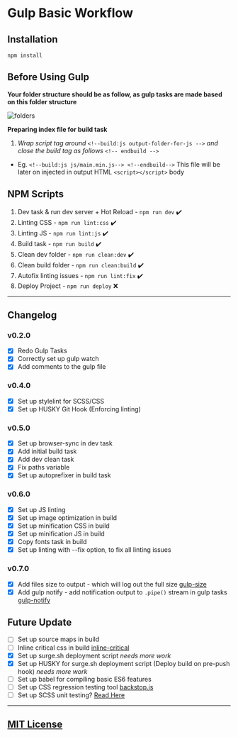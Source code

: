 # Gulp Basic Workflow

## Installation

```
npm install
```

## Before Using Gulp

**__Your folder structure should be as follow, as gulp tasks are made based on this folder structure__**

![folders](https://i.imgur.com/7GY1ihH.png "folders")

**Preparing index file for build task**
1. _Wrap script tag around_ ```<!--build:js output-folder-for-js -->``` _and close the build tag as follows_ ```<!-- endbuild -->```
 * Eg. ```<!--build:js js/main.min.js--> <!--endbuild-->``` This file will be later on injected in output HTML ```<script></script>``` body

## NPM Scripts

1. Dev task & run dev server + Hot Reload - ```npm run dev``` ✔️
3. Linting CSS - ```npm run lint:css``` ✔️
4. Linting JS - ```npm run lint:js``` ✔️
5. Build task - ```npm run build``` ✔️
6. Clean dev folder - ```npm run clean:dev``` ✔️
7. Clean build folder - ```npm run clean:build``` ✔️
8. Autofix linting issues - ```npm run lint:fix``` ️✔️
9. Deploy Project - ```npm run deploy``` ❌

---

## Changelog

### v0.2.0
- [x] Redo Gulp Tasks
- [x] Correctly set up gulp watch
- [x] Add comments to the gulp file

### v0.4.0
- [x] Set up stylelint for SCSS/CSS
- [x] Set up HUSKY Git Hook (Enforcing linting)

### v0.5.0
- [x] Set up browser-sync in dev task
- [x] Add initial build task
- [x] Add dev clean task
- [x] Fix paths variable
- [x] Set up autoprefixer in build task

### v0.6.0
- [x] Set up JS linting
- [x] Set up image optimization in build
- [x] Set up minification CSS in build
- [x] Set up minification JS in build
- [x] Copy fonts task in build
- [x] Set up linting with --fix option, to fix all linting issues

### v0.7.0
- [x] Add files size to output - which will log out the full size [gulp-size](https://www.npmjs.com/package/gulp-size)
- [x] Add gulp notify - add notification output to ```.pipe()``` stream in gulp tasks [gulp-notify](https://www.npmjs.com/package/gulp-notify)

## Future Update 

- [ ] Set up source maps in build
- [ ] Inline critical css in build [inline-critical](https://github.com/addyosmani/critical)
- [x] Set up surge.sh deployment script *needs more work*
- [x] Set up HUSKY for surge.sh deployment script (Deploy build on pre-push hook) *needs more work*
- [ ] Set up babel for compiling basic ES6 features
- [ ] Set up CSS regression testing tool [backstop.js](https://github.com/garris/BackstopJS)
- [ ] Set up SCSS unit testing? [Read Here](https://seesparkbox.com/foundry/how_and_why_we_unit_test_our_sass)

---
## [MIT License](LICENSE.md)
